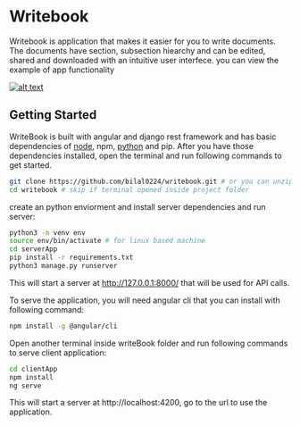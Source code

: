 # Writebook
Writebook is application that makes it easier for you to write documents. The documents have section, subsection hiearchy and can be edited, shared and downloaded with an intuitive user interfece. you can view the example of app functionality 

[![alt text](https://i.ibb.co/Gk2Fnzf/write-Book-appshot.png)](https://writebook.vercel.app/)
## Getting Started
WriteBook is built with angular and django rest framework and has basic dependencies of [node](https://nodejs.org/en/), npm, [python](https://www.python.org/) and pip. After you have those dependencies  installed, open the terminal and run following commands to get started.

```bash
git clone https://github.com/bilal0224/writebook.git # or you can unzip the code
cd writebook # skip if terminal opened inside project folder
```

create an python enviorment and install server dependencies and run server:
```bash
python3 -m venv env
source env/bin/activate # for linux based machine
cd serverApp
pip install -r requirements.txt
python3 manage.py runserver
```
This will start a server at http://127.0.0.1:8000/ that will be used for API calls.

To serve the application, you will need angular cli that you can install with following command:
```bash
npm install -g @angular/cli
```

Open another terminal inside writeBook folder and run following commands to serve client application:
```bash
cd clientApp
npm install
ng serve
```

This will start a server at http://localhost:4200, go to the url to use the application.
